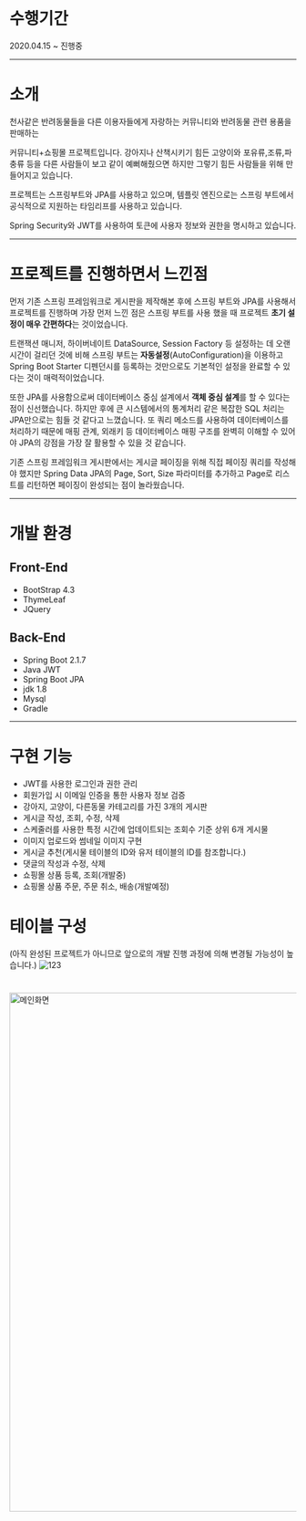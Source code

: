 # 수행기간

2020.04.15 ~ 진행중

---

# 소개

천사같은 반려동물들을 다른 이용자들에게 자랑하는 커뮤니티와 반려동물 관련 용품을 판매하는  

커뮤니티+쇼핑몰 프로젝트입니다. 강아지나 산책시키기 힘든 고양이와 포유류,조류,파충류 등을 다른 사람들이 보고 같이 예뻐해줬으면 하지만 그렇기 힘든 사람들을 위해 만들어지고 있습니다. 

프로젝트는 스프링부트와 JPA를 사용하고 있으며, 템플릿 엔진으로는 스프링 부트에서 공식적으로 지원하는 타임리프를 사용하고 있습니다.

Spring Security와 JWT를 사용하여 토큰에 사용자 정보와 권한을 명시하고 있습니다.

---

# 프로젝트를 진행하면서 느낀점

먼저 기존 스프링 프레임워크로 게시판을 제작해본 후에 스프링 부트와 JPA를 사용해서 프로젝트를 진행하며 가장 먼저 느낀 점은 스프링 부트를 사용 했을 때 프로젝트 **초기 설정이 매우 간편하다**는 것이었습니다. 

트랜잭션 매니저, 하이버네이트 DataSource, Session Factory 등 설정하는 데 오랜 시간이 걸리던 것에 비해 스프링 부트는 **자동설정**(AutoConfiguration)을 이용하고 Spring Boot Starter 디펜던시를 등록하는 것만으로도 기본적인 설정을 완료할 수 있다는 것이 매력적이었습니다.

또한 JPA를 사용함으로써 데이터베이스 중심 설계에서 **객체 중심 설계**를 할 수 있다는 점이 신선했습니다.  하지만 후에 큰 시스템에서의 통계처리 같은 복잡한 SQL 처리는 JPA만으로는 힘들 것 같다고 느꼈습니다. 또 쿼리 메소드를 사용하여 데이터베이스를 처리하기 때문에 매핑 관계, 외래키 등 데이터베이스 매핑 구조를 완벽히 이해할 수 있어야 JPA의 강점을 가장 잘 활용할 수 있을 것 같습니다.

기존 스프링 프레임워크 게시판에서는 게시글 페이징을 위해 직접 페이징 쿼리를 작성해야 했지만 Spring Data JPA의 Page, Sort, Size 파라미터를 추가하고 Page로 리스트를 리턴하면 페이징이 완성되는 점이 놀라웠습니다.

---

# 개발 환경

## **Front-End**

- BootStrap 4.3
- ThymeLeaf
- JQuery

## Back-End

- Spring Boot 2.1.7
- Java JWT
- Spring Boot JPA
- jdk 1.8
- Mysql
- Gradle

---

# 구현 기능

- JWT를 사용한 로그인과 권한 관리
- 회원가입 시 이메일 인증을 통한 사용자 정보 검증
- 강아지, 고양이, 다른동물 카테고리를 가진 3개의 게시판
- 게시글 작성, 조회, 수정, 삭제
- 스케줄러를 사용한 특정 시간에 업데이트되는 조회수 기준 상위 6개 게시물
- 이미지 업로드와 썸네일 이미지 구현
- 게시글 추천(게시물 테이블의 ID와 유저 테이블의 ID를 참조합니다.)
- 댓글의 작성과 수정, 삭제
- 쇼핑몰 상품 등록, 조회(개발중)
- 쇼핑몰 상품 주문, 주문 취소, 배송(개발예정)

# 테이블 구성

(아직 완성된 프로젝트가 아니므로 앞으로의 개발 진행 과정에 의해 변경될 가능성이 높습니다.)
![123](https://user-images.githubusercontent.com/41267046/83482814-22184e00-a4dc-11ea-8216-f227af8be64d.png)

# 

<img width="910" alt="메인화면" src="https://user-images.githubusercontent.com/41267046/83482838-2cd2e300-a4dc-11ea-9937-35eea3d76065.png">

